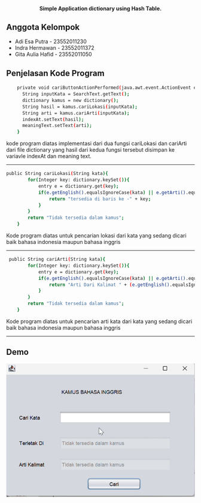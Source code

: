 

<h4 align="center">Simple Application dictionary using Hash Table.</h4>

## Anggota Kelompok 
 - Adi Esa Putra - 23552011230
 - Indra Hermawan - 23552011372
 - Gita Aulia Hafid - 23552011050

## Penjelasan Kode Program
```bash
    private void cariButtonActionPerformed(java.awt.event.ActionEvent evt) {                                           
      String inputKata = SearchText.getText();
      dictionary kamus = new dictionary();
      String hasil = kamus.cariLokasi(inputKata);
      String arti = kamus.cariArti(inputKata);
      indexAt.setText(hasil);
      meaningText.setText(arti);
    }                  
```
kode program diatas implementasi dari dua fungsi cariLokasi dan cariArti dari file dictionary yang hasil 
dari kedua fungsi tersebut disimpan ke variavle indexAt dan meaning text.
<hr>

```bash
public String cariLokasi(String kata){
        for(Integer key: dictionary.keySet()){
            entry e = dictionary.get(key);
            if(e.getEnglish().equalsIgnoreCase(kata) || e.getArti().equalsIgnoreCase(kata)){
                return "tersedia di baris ke -" + key;
            }
        }
        return "Tidak tersedia dalam kamus";
    }
```
Kode program diatas untuk pencarian lokasi dari kata yang sedang dicari baik bahasa indonesia maupun bahasa inggris
<hr>

```bash
 public String cariArti(String kata){
        for(Integer key: dictionary.keySet()){
            entry e = dictionary.get(key);
            if(e.getEnglish().equalsIgnoreCase(kata) || e.getArti().equalsIgnoreCase(kata)){
                return "Arti Dari Kalimat " + (e.getEnglish().equalsIgnoreCase(kata) ? e.getArti() : e.getEnglish());
            }
        }
        return "Tidak tersedia dalam kamus";
    }
```
Kode program diatas untuk pencarian arti kata dari kata yang sedang dicari baik bahasa indonesia maupun bahasa inggris

<hr>

## Demo
![](asset/video-demo.gif)
